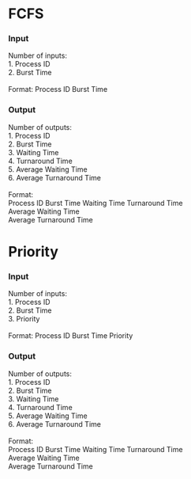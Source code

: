<h1> FCFS </h1>
<h3>Input</h3>
	<p>
		Number of inputs:<br/>
		1. Process ID<br/>
		2. Burst Time<br/>
		<br>
		Format:
		Process ID Burst Time
	</p>

<h3>Output</h3>
	<p>
		Number of outputs:<br/>
		1. Process ID<br/>
		2. Burst Time<br/>
		3. Waiting Time<br/>
		4. Turnaround Time<br/>
		5. Average Waiting Time<br/>
		6. Average Turnaround Time<br/>
		<br>
		Format:<br/>
		Process ID Burst Time Waiting Time Turnaround Time<br/>
		Average Waiting Time<br/>
		Average Turnaround Time
	</p>
<h1> Priority </h1>
<h3>Input</h3>
	<p>
		Number of inputs:<br/>
		1. Process ID<br/>
		2. Burst Time<br/>
		3. Priority<br/>
		<br>
		Format:
		Process ID Burst Time Priority
	</p>

<h3>Output</h3>
	<p>
		Number of outputs:<br/>
		1. Process ID<br/>
		2. Burst Time<br/>
		3. Waiting Time<br/>
		4. Turnaround Time<br/>
		5. Average Waiting Time<br/>
		6. Average Turnaround Time<br/>
		<br>
		Format:<br/>
		Process ID Burst Time Waiting Time Turnaround Time<br/>
		Average Waiting Time<br/>
		Average Turnaround Time
	</p>